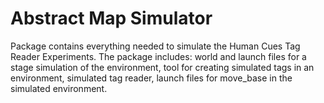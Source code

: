 Abstract Map Simulator
=============================

Package contains everything needed to simulate the Human Cues Tag Reader Experiments. The package includes: world and launch files for a stage simulation of the environment, tool for creating simulated tags in an environment, simulated tag reader, launch files for move_base in the simulated environment.
